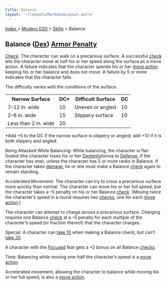```yaml
---
title: Balance
layout: '~/layouts/MarkdownLayout.astro'
---
```


[ Index ](/) > [ Modern D20 ](/modern.d20.srd) > [Skills](/modern.d20.srd/skills) > Balance

## Balance ([Dex](/modern.d20.srd/basics/ability.scores)) [Armor Penalty](/modern.d20.srd/equipment/armor.general)

[Check](/modern.d20.srd/skills/skill.basics): The character can walk
on a precarious surface. A successful
[check](/modern.d20.srd/skills/skill.basics) lets the character move
at half his or her speed along the surface as a move action. A failure
indicates that the character spends his or her [move action](/modern.d20.srd/combat/move.actions) keeping his or her balance and
does not move. A failure by 5 or more indicates that the character falls.

The difficulty varies with the conditions of the surface.


<table> <tr><th>Narrow Surface</th> <th>DC*</th><th> Difficult Surface</th> <th> DC</th> </tr> <tr><td> 7–12 in. wide</td><td> 10</td><td> Uneven or angled</td><td> 10 </td></tr> <tr class="shaded"><td> 2–6 in. wide</td><td> 15</td><td> Slippery surface</td><td> 10 </td></tr> <tr><td> Less than 2 in. wide</td><td> 20</td><td> </td><td> </td></tr> </table>



*Add +5 to the DC if the narrow surface is slippery or angled; add +10 if it is both slippery and angled.

Being Attacked While Balancing: While balancing, the character is flat-footed
(the character loses his or her [Dexterity](/modern.d20.srd/basics/ability.scores)bonus to
[Defense](/modern.d20.srd/combat/defense), if the character has one), unless
the character has 5 or more ranks in Balance. If the character takes
[damage](/modern.d20.srd/combat/damage), he or she must make a Balance
[check](/modern.d20.srd/skills/skill.basics) again to remain
standing.

Accelerated Movement: The character can try to cross a precarious surface more
quickly than normal. The character can move his or her full speed, but the
character takes a –5 penalty on his or her Balance
[check](/modern.d20.srd/skills/skill.basics). (Moving twice the
character’s speed in a round requires two
[checks](/modern.d20.srd/skills/skill.basics), one for each [move action](/modern.d20.srd/combat/move.actions).)

The character can attempt to charge across a precarious surface. Charging
requires one Balance [check](/modern.d20.srd/skills/skill.basics) at
a –5 penalty for each multiple of the character’s speed (or fraction thereof)
that the character charges.

Special: A character can [take 10](/modern.d20.srd/skills/skill.basics) when making a Balance
check, but can’t [take 20](/modern.d20.srd/skills/skill.basics).

A character with the [Focused](/modern.d20.srd/feats/focused) feat gets a +2
bonus on all Balance [checks](/modern.d20.srd/skills/skill.basics).

Time: Balancing while moving one-half the character’s speed is a [move action](/modern.d20.srd/combat/move.actions).

Accelerated movement, allowing the character to balance while moving his or
her full speed, is also a [move action](/modern.d20.srd/combat/move.actions).

